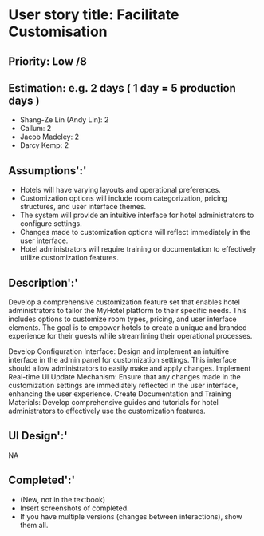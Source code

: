 
# User story title: Facilitate Customisation

## Priority: Low /8

## Estimation: e.g. 2 days ( 1 day = 5 production days  )

- Shang-Ze Lin (Andy Lin): 2
- Callum: 2
- Jacob Madeley: 2
- Darcy Kemp: 2

## Assumptions':'

- Hotels will have varying layouts and operational preferences.
- Customization options will include room categorization, pricing structures, and user interface themes.
- The system will provide an intuitive interface for hotel administrators to configure settings.
- Changes made to customization options will reflect immediately in the user interface.
- Hotel administrators will require training or documentation to effectively utilize customization features.

## Description':'

Develop a comprehensive customization feature set that enables hotel administrators to tailor the MyHotel platform to their specific needs. This includes options to customize room types, pricing, and user interface elements. The goal is to empower hotels to create a unique and branded experience for their guests while streamlining their operational processes.

Develop Configuration Interface: Design and implement an intuitive interface in the admin panel for customization settings. This interface should allow administrators to easily make and apply changes.
Implement Real-time UI Update Mechanism: Ensure that any changes made in the customization settings are immediately reflected in the user interface, enhancing the user experience.
Create Documentation and Training Materials: Develop comprehensive guides and tutorials for hotel administrators to effectively use the customization features.

## UI Design':'

NA

## Completed':'

- (New, not in the textbook)
- Insert screenshots of completed.
- If you have multiple versions (changes between interactions), show them all.
